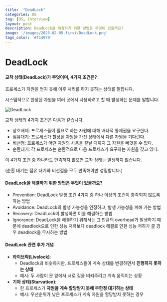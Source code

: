 ```yaml
---
title:  "DeadLock"
categories: OS
tag: [OS, Interview]
layout: post
description: DeadLock을 해결하기 위한 방법은 무엇이 있을까요?
image: '/images/2025-02-05-first/DeadLock.png'
tags_color: '#f14979'
---
```



# DeadLock

#### 교착 상태(DeadLock)가 무엇이며, 4가지 조건은?

프로세스가 자원을 얻지 못해 이후 처리를 하지 못하는 상태를 말합니다.

시스템적으로 한정된 자원을 여러 곳에서 사용하려고 할 때 발생하는 문제를 말합니다.


![DeadLock]({{site.url}}/images/2025-02-05-first/DeadLock.png)

교착 상태의 4가지 조건은 다음과 같습니다.

- 상호배제: 프로세스들이 필요로 하는 자원에 대해 배타적 통제권을 요구한다.
- 점유대기: 프로세스가 할당된 자원을 가진 상태에서 다른 자원을 기다린다.
- 비선점: 프로세스가 어떤 자원의 사용을 끝날 때까지 그 자원을 빼앗을 수 없다.
- 순환대기: 각 프로세스는 순환적으로 다음 프로세스가 요구하는 자원을 갖고 있다.

이 4가지 조건 중 하나라도 만족하지 않으면 교착 상태는 발생하지 않습니다.

(순환 대기는 점유 대기와 비선점을 모두 만족해야만 성립합니다.)

#### DeadLock을 해결하기 위한 방법은 무엇이 있을까요?

- Prevention: DeadLock 발생 조건 4가지 중 하나 이상의 조건이 충족되지 않도록 하는 방법
- Avoidance: DeadLock의 발생 가능성을 인정하고, 발생 가능성을 피해 가는 방법
- Recovery: DeadLock이 발생하면 이를 해결하는 방법
- Ignorance: DeadLock을 해결하기 위해서는 그 만큼의 overhead가 발생하기 때문에 deadlock으로 인한 성능 저하보다 deadlock 해결로 인한 성능 저하가 클 경우 deadlock을 무시하는 방법

#### DeadLock 관련 추가 개념

- **라이브락(Livelock)**:
  - Deadlock과 비슷하지만, 프로세스들이 계속 상태를 변경하면서 **진행하지 못하는 상태**
  - 예시: 두 사람이 문 앞에서 서로 길을 비켜주려고 계속 움직이는 상황
- **기아 상태(Starvation)**:
  - 한 프로세스가 **자원을 계속 할당받지 못해 무한정 대기하는 상태**
  - 예시: 우선순위가 낮은 프로세스가 계속 자원을 할당받지 못하는 경우
